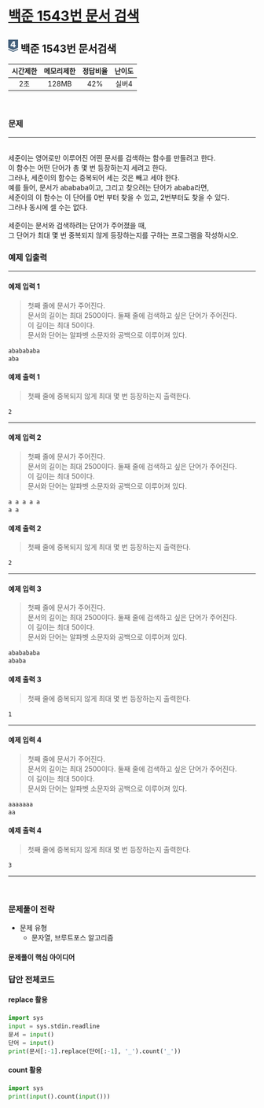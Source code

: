 
# [백준 1543번 문서 검색](https://www.acmicpc.net/problem/1543)

## <img src="https://raw.githubusercontent.com/gudals-kim/Studyroom/0c61bf1ad9b6434ff624dbab4012654df8c92b01/codingtest/img/rank/silver_4.svg" width="20">  백준 1543번 문서검색


| 시간제한 | 메모리제한 | 정답비율 | 난이도 | 
|:----:|:-----:|:----:|:---:|
|  2초  | 128MB | 42%  | 실버4 |

<br>

### 문제

---

<br> 세준이는 영어로만 이루어진 어떤 문서를 검색하는 함수를 만들려고 한다.
<br> 이 함수는 어떤 단어가 총 몇 번 등장하는지 세려고 한다.
<br> 그러나, 세준이의 함수는 중복되어 세는 것은 빼고 세야 한다.
<br> 예를 들어, 문서가 abababa이고, 그리고 찾으려는 단어가 ababa라면,
<br> 세준이의 이 함수는 이 단어를 0번 부터 찾을 수 있고, 2번부터도 찾을 수 있다.
<br> 그러나 동시에 셀 수는 없다.
<br> 
<br> 세준이는 문서와 검색하려는 단어가 주어졌을 때,
<br> 그 단어가 최대 몇 번 중복되지 않게 등장하는지를 구하는 프로그램을 작성하시오.


### 예제 입출력

---

#### 예제 입력 1
> 첫째 줄에 문서가 주어진다. <br> 
> 문서의 길이는 최대 2500이다. 둘째 줄에 검색하고 싶은 단어가 주어진다. <br>
> 이 길이는 최대 50이다. <br>
> 문서와 단어는 알파벳 소문자와 공백으로 이루어져 있다. <br>

```
ababababa
aba
```
#### 예제 출력 1
> 첫째 줄에 중복되지 않게 최대 몇 번 등장하는지 출력한다.
```
2
```
---
#### 예제 입력 2
> 첫째 줄에 문서가 주어진다. <br> 
> 문서의 길이는 최대 2500이다. 둘째 줄에 검색하고 싶은 단어가 주어진다. <br>
> 이 길이는 최대 50이다. <br>
> 문서와 단어는 알파벳 소문자와 공백으로 이루어져 있다. <br>

```
a a a a a
a a
```
#### 예제 출력 2
> 첫째 줄에 중복되지 않게 최대 몇 번 등장하는지 출력한다.
```
2
```
---
#### 예제 입력 3
> 첫째 줄에 문서가 주어진다. <br> 
> 문서의 길이는 최대 2500이다. 둘째 줄에 검색하고 싶은 단어가 주어진다. <br>
> 이 길이는 최대 50이다. <br>
> 문서와 단어는 알파벳 소문자와 공백으로 이루어져 있다. <br>

```
ababababa
ababa
```
#### 예제 출력 3
> 첫째 줄에 중복되지 않게 최대 몇 번 등장하는지 출력한다.
```
1
```
---
#### 예제 입력 4
> 첫째 줄에 문서가 주어진다. <br> 
> 문서의 길이는 최대 2500이다. 둘째 줄에 검색하고 싶은 단어가 주어진다. <br>
> 이 길이는 최대 50이다. <br>
> 문서와 단어는 알파벳 소문자와 공백으로 이루어져 있다. <br>

```
aaaaaaa
aa
```
#### 예제 출력 4
> 첫째 줄에 중복되지 않게 최대 몇 번 등장하는지 출력한다.
```
3
```
---



<br>

### 문제풀이 전략
- 문제 유형
  - 문자열, 브루트포스 알고리즘


#### 문제풀이 핵심 아이디어



### 답안 전체코드
#### replace 활용
```py
import sys
input = sys.stdin.readline
문서 = input()
단어 = input()
print(문서[:-1].replace(단어[:-1], '_').count('_'))
```
#### count 활용
```py
import sys
print(input().count(input()))
```
